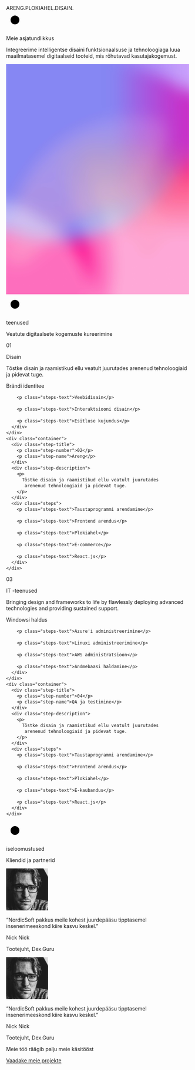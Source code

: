 <section id="services">
  <div class="ticker-wrap">
    <div class="ticker">
      <div class="ticker__item">ARENG.PLOKIAHEL.DISAIN.</div>
    </div>
  </div>

  <div class="container">
    <div class="service-col">
      <div class="h2-services">
        <svg height="48" width="48">
          <circle cx="24" cy="24" r="12" fill="black" />
        </svg>
        <p class="h2-text">Meie asjatundlikkus</p>
      </div>
      <div class="who-are-we">
        <p>
          Integreerime intelligentse disaini funktsionaalsuse ja tehnoloogiaga
          luua maailmatasemel digitaalseid tooteid, mis rõhutavad kasutajakogemust. 
        </p>
      </div>
    </div>
    <div class="service-col">
      <div class="serices-image">
        <img
          src="/assets/images/services.png"
          width="498"
          height="625"
          alt=""
        />
      </div>
    </div>
  </div>
  <div class="container">
    <div class="h2-services">
      <svg height="48" width="48">
        <circle cx="24" cy="24" r="12" fill="black" />
      </svg>
      <p class="h2-text">teenused</p>
    </div>
  </div>
  <div class="container">
    <p class="h3-text">Veatute digitaalsete kogemuste kureerimine</p>
  </div>
  <div class="step-container">
    <div class="container">
      <div class="step-title">
        <p class="step-number">01</p>
        <p class="step-name">Disain</p>
      </div>
      <div class="step-description">
        <p>
          Tõstke disain ja raamistikud ellu veatult juurutades
           arenenud tehnoloogiaid ja pidevat tuge.
        </p>
      </div>
      <div class="steps">
        <p class="steps-text">Brändi identitee</p>

        <p class="steps-text">Veebidisain</p>

        <p class="steps-text">Interaktsiooni disain</p>

        <p class="steps-text">Esitluse kujundus</p>
      </div>
    </div>
    <div class="container">
      <div class="step-title">
        <p class="step-number">02</p>
        <p class="step-name">Areng</p>
      </div>
      <div class="step-description">
        <p>
          Tõstke disain ja raamistikud ellu veatult juurutades
           arenenud tehnoloogiaid ja pidevat tuge.
        </p>
      </div>
      <div class="steps">
        <p class="steps-text">Taustaprogrammi arendamine</p>

        <p class="steps-text">Frontend arendus</p>

        <p class="steps-text">Plokiahel</p>

        <p class="steps-text">E-commerce</p>

        <p class="steps-text">React.js</p>
      </div>
    </div>

  </div>
  <div class="step-container">
    <div class="container">
      <div class="step-title">
        <p class="step-number">03</p>
        <p class="step-name">IT -teenused</p>
      </div>
      <div class="step-description">
        <p>
          Bringing design and frameworks to life by flawlessly deploying
          advanced technologies and providing sustained support.
        </p>
      </div>
      <div class="steps">
        <p class="steps-text">Windowsi haldus</p>

        <p class="steps-text">Azure'i administreerimine</p>

        <p class="steps-text">Linuxi administreerimine</p>

        <p class="steps-text">AWS administratsioon</p>

        <p class="steps-text">Andmebaasi haldamine</p>
      </div>
    </div>
    <div class="container">
      <div class="step-title">
        <p class="step-number">04</p>
        <p class="step-name">QA ja testimine</p>
      </div>
      <div class="step-description">
        <p>
          Tõstke disain ja raamistikud ellu veatult juurutades
           arenenud tehnoloogiaid ja pidevat tuge.
        </p>
      </div>
      <div class="steps">
        <p class="steps-text">Taustaprogrammi arendamine</p>

        <p class="steps-text">Frontend arendus</p>

        <p class="steps-text">Plokiahel</p>

        <p class="steps-text">E-kaubandus</p>

        <p class="steps-text">React.js</p>
      </div>
    </div>

  </div>
</section>
<section class="clients">
  <div class="container">
    <div class="h2-clients">
      <svg height="48" width="48">
        <circle cx="24" cy="24" r="12" fill="black" />
      </svg>
      <p class="h2-text">iseloomustused</p>
    </div>
  </div>
  <div class="container">
    <p class="h3-text">Kliendid ja partnerid</p>
    <div class="clients-testimonials">
      <div class="testimonial">
        <div class="container">
          <div class="testimonial-image">
            <img
              src="/assets/images/client.png"
              width="114"
              height="114"
              alt=""
            />
          </div>
          <div class="testimonial-description">
            <p>
              “NordicSoft pakkus meile kohest juurdepääsu tipptasemel
                insenerimeeskond kiire kasvu keskel.”
            </p>
            <div class="client-title">
              <p>Nick Nick</p>
              <p>Tootejuht, Dex.Guru</p>
            </div>
          </div>
        </div>
      </div>
      <div class="testimonial">
        <div class="container">
          <div class="testimonial-image">
            <img
              src="/assets/images/client.png"
              width="114"
              height="114"
              alt=""
            />
          </div>
          <div class="testimonial-description">
            <p>
              “NordicSoft pakkus meile kohest juurdepääsu tipptasemel
               insenerimeeskond kiire kasvu keskel.”
            </p>
            <div class="client-title">
              <p>Nick Nick</p>
              <p>Tootejuht, Dex.Guru</p>
            </div>
          </div>
        </div>
      </div>
    </div>
  </div>
</section>

<section id="get-in-touch">
  <div class="container">
    <p>Meie töö räägib palju meie käsitööst</p>
    <a class="get-in-touch-link" href="/get">Vaadake meie projekte</a>
  </div>
</section>
